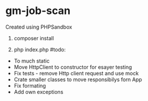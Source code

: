 # gm-job-scan
Created using PHPSandbox 

1) composer install

2) php index.php
#todo:
- To much static
- Move HttpClient to constructor for esayer testing
- Fix tests - remove Http client request and use mock
- Crate smaller classes to move responsibilys forn App
- Fix formating
- Add own exceptions


